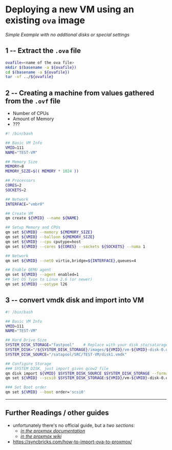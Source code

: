 # Deploying a new VM using an existing `ova` image
*Simple Example with no addtional disks or special settings* 

## 1 -- Extract the `.ova` file 
```bash
ovafile=<name of the ova file>
mkdir $(basename -a ${ovafile})
cd $(basename -a ${ovafile})
tar -xf ../${ovafile}
```

## 2 -- Creating a machine from values gathered from the `.ovf` file
- Number of CPUs
- Amount of Memory
- ???

```bash
#! /bin/bash

## Basic VM Info
VMID=111
NAME="TEST-VM"

## Memory Size
MEMORY=8
MEMORY_SIZE=$(( MEMORY * 1024 ))

## Processors
CORES=2
SOCKETS=2

## Network
INTERFACE="vmbr0"

## Create VM
qm create ${VMID} --name ${NAME}

## Setup Memory and CPUs
qm set ${VMID} --memory ${MEMORY_SIZE}
qm set ${VMID} --balloon ${MEMORY_SIZE}
qm set ${VMID} --cpu cputype=host
qm set ${VMID} --cores ${CORES} --sockets ${SOCKETS} --numa 1

## Network 
qm set ${VMID} --net0 virtio,bridge=${INTERFACE},queues=4

## Enable QEMU agent
qm set ${VMID} --agent enabled=1
## Set OS Type to Linux 2.6 (or newer)
qm set ${VMID} --ostype l26
```

## 3 -- convert vmdk disk and import into VM
```bash
#! /bin/bash

## Basic VM Info
VMID=111
NAME="TEST-VM"

## Hard Drive Size
SYSTEM_DISK_STORAGE="fastpool"    # Replace with your disk sto/satarage name
SYSTEM_DISK="/${SYSTEM_DISK_STORAGE}/images/${VMID}/vm-${VMID}-disk-0.qcow2"
SYSTEM_DISK_SOURCE="/satapool/SRC/TEST-VM/disk1.vmdk"

## Configure Storage
### SYSTEM DISK, just import given qcow2 file
qm disk import ${VMID} $SYSTEM_DISK_SOURCE $SYSTEM_DISK_STORAGE --format qcow2
qm set ${VMID} --scsi0 $SYSTEM_DISK_STORAGE:${VMID}/vm-${VMID}-disk-0.qcow2,iothread=1

### Set Boot order
qm set ${VMID} --boot order='scsi0'
```

---
## Further Readings / other guides
- unfortunately there's no official guide, but a *two sections*:
  - [*in the proxmox documentation*](https://pve.proxmox.com/pve-docs/chapter-qm.html#_import_ovf_ova_through_cli)
  - [*in the proxmox wiki*](https://pve.proxmox.com/wiki/Migrate_to_Proxmox_VE#Import_OVF)
- https://syncbricks.com/how-to-import-ova-to-proxmox/
